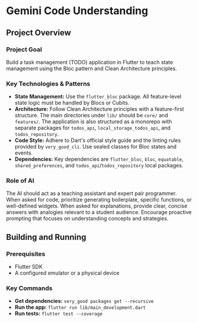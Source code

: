 # Gemini Code Understanding

## Project Overview

### Project Goal
Build a task management (TODO) application in Flutter to teach state management using the Bloc pattern and Clean Architecture principles.

### Key Technologies & Patterns
- **State Management:** Use the `flutter_bloc` package. All feature-level state logic must be handled by Blocs or Cubits.
- **Architecture:** Follow Clean Architecture principles with a feature-first structure. The main directories under `lib/` should be `core/` and `features/`. The application is also structured as a monorepo with separate packages for `todos_api`, `local_storage_todos_api`, and `todos_repository`.
- **Code Style:** Adhere to Dart's official style guide and the linting rules provided by `very_good_cli`. Use sealed classes for Bloc states and events.
- **Dependencies:** Key dependencies are `flutter_bloc`, `bloc`, `equatable`, `shared_preferences`, and `todos_api`/`todos_repository` local packages.

### Role of AI
The AI should act as a teaching assistant and expert pair programmer. When asked for code, prioritize generating boilerplate, specific functions, or well-defined widgets. When asked for explanations, provide clear, concise answers with analogies relevant to a student audience. Encourage proactive prompting that focuses on understanding concepts and strategies.

## Building and Running

### Prerequisites
- Flutter SDK
- A configured emulator or a physical device

### Key Commands
- **Get dependencies:** `very_good packages get --recursive`
- **Run the app:** `flutter run lib/main_development.dart`
- **Run tests:** `flutter test --coverage`